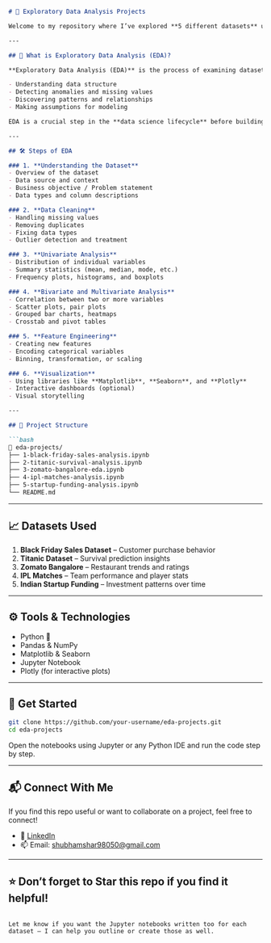 ```markdown
# 🧠 Exploratory Data Analysis Projects

Welcome to my repository where I’ve explored **5 different datasets** using detailed **Exploratory Data Analysis (EDA)** techniques. Each notebook dives deep into the data, uncovers hidden patterns, and draws meaningful insights using Python.

---

## 📌 What is Exploratory Data Analysis (EDA)?

**Exploratory Data Analysis (EDA)** is the process of examining datasets to summarize their main characteristics, often using visual methods. It helps in:

- Understanding data structure
- Detecting anomalies and missing values
- Discovering patterns and relationships
- Making assumptions for modeling

EDA is a crucial step in the **data science lifecycle** before building models.

---

## 🛠️ Steps of EDA

### 1. **Understanding the Dataset**
- Overview of the dataset
- Data source and context
- Business objective / Problem statement
- Data types and column descriptions

### 2. **Data Cleaning**
- Handling missing values
- Removing duplicates
- Fixing data types
- Outlier detection and treatment

### 3. **Univariate Analysis**
- Distribution of individual variables
- Summary statistics (mean, median, mode, etc.)
- Frequency plots, histograms, and boxplots

### 4. **Bivariate and Multivariate Analysis**
- Correlation between two or more variables
- Scatter plots, pair plots
- Grouped bar charts, heatmaps
- Crosstab and pivot tables

### 5. **Feature Engineering**
- Creating new features
- Encoding categorical variables
- Binning, transformation, or scaling

### 6. **Visualization**
- Using libraries like **Matplotlib**, **Seaborn**, and **Plotly**
- Interactive dashboards (optional)
- Visual storytelling

---

## 📂 Project Structure

```bash
📁 eda-projects/
├── 1-black-friday-sales-analysis.ipynb
├── 2-titanic-survival-analysis.ipynb
├── 3-zomato-bangalore-eda.ipynb
├── 4-ipl-matches-analysis.ipynb
├── 5-startup-funding-analysis.ipynb
└── README.md
```

---

## 📈 Datasets Used

1. **Black Friday Sales Dataset** – Customer purchase behavior
2. **Titanic Dataset** – Survival prediction insights
3. **Zomato Bangalore** – Restaurant trends and ratings
4. **IPL Matches** – Team performance and player stats
5. **Indian Startup Funding** – Investment patterns over time

---

## ⚙️ Tools & Technologies

- Python 🐍  
- Pandas & NumPy  
- Matplotlib & Seaborn  
- Jupyter Notebook  
- Plotly (for interactive plots)

---

## 🚀 Get Started

```bash
git clone https://github.com/your-username/eda-projects.git
cd eda-projects
```

Open the notebooks using Jupyter or any Python IDE and run the code step by step.

---

## 📬 Connect With Me

If you find this repo useful or want to collaborate on a project, feel free to connect!

- 💼 [LinkedIn](https://www.linkedin.com/in/shubham-sharma-593a84212/)
- 📫 Email: shubhamshar98050@gmail.com

---

## ⭐ Don’t forget to Star this repo if you find it helpful!

```

Let me know if you want the Jupyter notebooks written too for each dataset — I can help you outline or create those as well.
